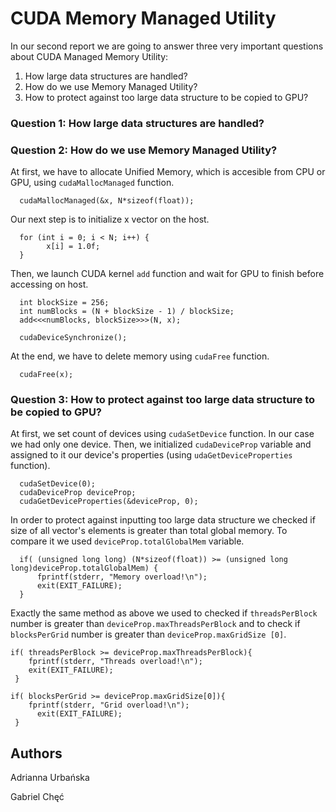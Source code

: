 # CUDA Memory Managed Utility

In our second report we are going to answer three very important questions about CUDA Managed Memory Utility:

1. How large data structures are handled?
2. How do we use Memory Managed Utility?
3. How to protect against too large data structure to be copied to GPU?

### Question 1: How large data structures are handled?

### Question 2: How do we use Memory Managed Utility?

At first, we have to allocate Unified Memory, which is accesible from CPU or GPU, using `cudaMallocManaged` function. 
```
  cudaMallocManaged(&x, N*sizeof(float));
```


Our next step is to initialize x vector on the host.
```
  for (int i = 0; i < N; i++) {
        x[i] = 1.0f;
  }
```


Then, we launch CUDA kernel `add` function and wait for GPU to finish before accessing on host.
```
  int blockSize = 256;
  int numBlocks = (N + blockSize - 1) / blockSize;
  add<<<numBlocks, blockSize>>>(N, x);
  
  cudaDeviceSynchronize();
```


At the end, we have to delete memory using `cudaFree` function.
```
  cudaFree(x);
```

### Question 3: How to protect against too large data structure to be copied to GPU?


At first, we set count of devices using `cudaSetDevice` function. In our case we had only one device.
Then, we initialized `cudaDeviceProp` variable and assigned to it our device's properties (using `udaGetDeviceProperties` function).
```
  cudaSetDevice(0);
  cudaDeviceProp deviceProp;
  cudaGetDeviceProperties(&deviceProp, 0);
```

In order to protect against inputting too large data structure we checked if size of all vector's elements is greater than total global memory. To compare it we used `deviceProp.totalGlobalMem` variable. 
```
  if( (unsigned long long) (N*sizeof(float)) >= (unsigned long long)deviceProp.totalGlobalMem) {
      fprintf(stderr, "Memory overload!\n");
      exit(EXIT_FAILURE);
  }
  ```
Exactly the same method as above we used to checked if `threadsPerBlock` number is greater than `deviceProp.maxThreadsPerBlock` and to check if `blocksPerGrid` number is greater than `deviceProp.maxGridSize [0]`.
  
  ```   
  if( threadsPerBlock >= deviceProp.maxThreadsPerBlock){
      fprintf(stderr, "Threads overload!\n");
      exit(EXIT_FAILURE);
   }

  if( blocksPerGrid >= deviceProp.maxGridSize[0]){
      fprintf(stderr, "Grid overload!\n");
    	exit(EXIT_FAILURE);
   }
```


## Authors

Adrianna Urbańska

Gabriel Chęć
